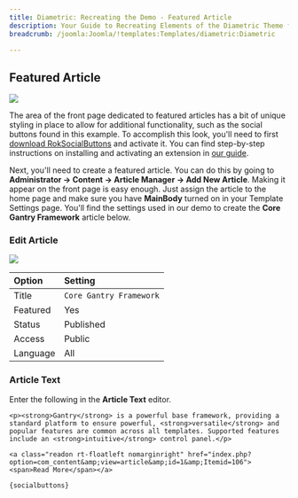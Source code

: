 ```yaml
---
title: Diametric: Recreating the Demo - Featured Article
description: Your Guide to Recreating Elements of the Diametric Theme for Joomla
breadcrumb: /joomla:Joomla/!templates:Templates/diametric:Diametric

---
```


Featured Article
-----
![][demo]

The area of the front page dedicated to featured articles has a bit of unique styling in place to allow for additional functionality, such as the social buttons found in this example. To accomplish this look, you'll need to first [download RokSocialButtons][roksocial] and activate it. You can find step-by-step instructions on installing and activating an extension in [our guide][ext].

Next, you'll need to create a featured article. You can do this by going to **Administrator -> Content -> Article Manager -> Add New Article**. Making it appear on the front page is easy enough. Just assign the article to the home page and make sure you have **MainBody** turned on in your Template Settings page. You'll find the settings used in our demo to create the **Core Gantry Framework** article below.

### Edit Article
![][demo2]

| Option   | Setting                |  
| :------- | :--------------------- |  
| Title    | `Core Gantry Framework`|  
| Featured | Yes                    |  
| Status   | Published              |  
| Access   | Public                 |  
| Language | All                    |  

### Article Text
Enter the following in the **Article Text** editor.

~~~
<p><strong>Gantry</strong> is a powerful base framework, providing a standard platform to ensure powerful, <strong>versatile</strong> and popular features are common across all templates. Supported features include an <strong>intuitive</strong> control panel.</p>

<a class="readon rt-floatleft nomarginright" href="index.php?option=com_content&amp;view=article&amp;id=1&amp;Itemid=106"><span>Read More</span></a>

{socialbuttons}
~~~

[demo]: assets/demo_11.jpeg
[demo2]: assets/article_1.jpg
[roksocial]: http://www.rockettheme.com/extensions-downloads/free/3298-roksocialbuttons
[ext]: ../../platform/extensions.md